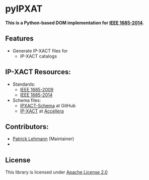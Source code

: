 # pyIPXAT

**This is a Python-based DOM implementation for [IEEE 1685-2014][IEEE-1685-2014].**


## Features

* Generate IP-XACT files for
  * IP-XACT catalogs


## IP-XACT Resources:

* Standards:
  * [IEEE 1685-2009][IEEE-1685-2009]
  * [IEEE 1685-2014][IEEE-1685-2014]
* Schema files:
  * [IPXACT-Schema](https://github.com/UnofficialRepos/IPXACT-Schema) at GitHub
  * [IP-XACT][IPXACT] at [Accellera][Accellera]


## Contributors:

* [Patrick Lehmann](https://github.com/Paebbels) (Maintainer)
* 


## License

This library is licensed under [Apache License 2.0](LICENSE.md)



[IEEE-1685-2009]: https://standards.ieee.org/findstds/standard/1685-2009.html
[IEEE-1685-2014]: https://standards.ieee.org/findstds/standard/1685-2014.html
[IPXACT]:         http://accellera.org/downloads/standards/ip-xact
[Accellera]:      http://accellera.org

 